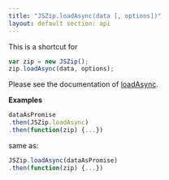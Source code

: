 ```yaml
---
title: "JSZip.loadAsync(data [, options])"
layout: default section: api
---
```


This is a shortcut for

```js
var zip = new JSZip();
zip.loadAsync(data, options);
```

Please see the documentation of [loadAsync]({{site.baseurl}}/documentation/api_jszip/load_async.html).


__Examples__

```js
dataAsPromise
.then(JSZip.loadAsync)
.then(function(zip) {...})
```

same as:

```js
JSZip.loadAsync(dataAsPromise)
.then(function(zip) {...})
```
